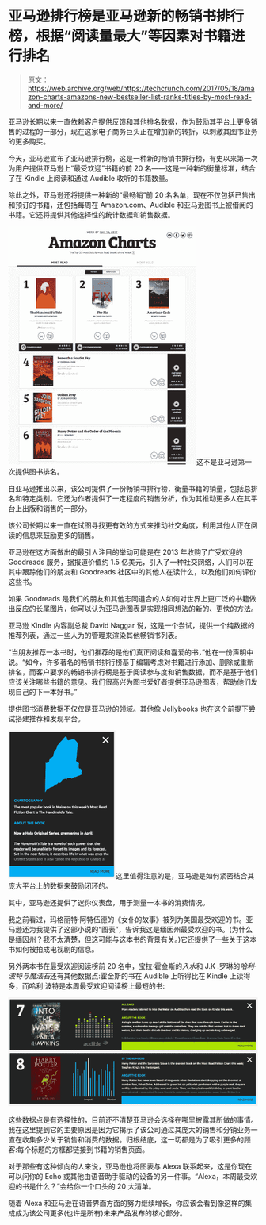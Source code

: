 # 亚马逊排行榜是亚马逊新的畅销书排行榜，根据“阅读量最大”等因素对书籍进行排名

> 原文：<https://web.archive.org/web/https://techcrunch.com/2017/05/18/amazon-charts-amazons-new-bestseller-list-ranks-titles-by-most-read-and-more/>

亚马逊长期以来一直依赖客户提供反馈和其他排名数据，作为鼓励其平台上更多销售的过程的一部分，现在这家电子商务巨头正在增加新的转折，以刺激其图书业务的更多购买。

今天，亚马逊宣布了亚马逊排行榜，这是一种新的畅销书排行榜，有史以来第一次为用户提供亚马逊上“最受欢迎”书籍的前 20 名——这是一种新的衡量标准，结合了在 Kindle 上阅读和通过 Audible 收听的书籍数量。

除此之外，亚马逊还将提供一种新的“最畅销”前 20 名名单，现在不仅包括已售出和预订的书籍，还包括每周在 Amazon.com、Audible 和亚马逊图书上被借阅的书籍。它还将提供其他选择性的统计数据和销售数据。

![Introducing Amazon Charts - A Bestseller List for What People are Really Reading and Buying (Photo: ... ](img/c15bbf64968d7bb29a61bbc057d81d37.png)这不是亚马逊第一次提供图书排名。

自亚马逊推出以来，该公司提供了一份畅销书排行榜，衡量书籍的销量，包括总排名和特定类别。它还为作者提供了一定程度的销售分析，作为其推动更多人在其平台上出版和销售的一部分。

该公司长期以来一直在试图寻找更有效的方式来推动社交角度，利用其他人正在阅读的信息来鼓励更多的销售。

亚马逊在这方面做出的最引人注目的举动可能是在 2013 年收购了广受欢迎的 Goodreads 服务，据报道价值约 1.5 亿美元，引入了一种社交网络，人们可以在其中跟踪他们的朋友和 Goodreads 社区中的其他人在读什么，以及他们如何评价这些书。

如果 Goodreads 是我们的朋友和其他志同道合的人如何对世界上更广泛的书籍做出反应的长尾图片，你可以认为亚马逊图表是实现相同想法的新的、更快的方法。

亚马逊 Kindle 内容副总裁 David Naggar 说，这是一个尝试，提供一个纯数据的推荐列表，通过一些人为的管理来渲染其他畅销书列表。

“当朋友推荐一本书时，他们推荐的是他们真正阅读和喜爱的书，”他在一份声明中说。“如今，许多著名的畅销书排行榜基于编辑考虑对书籍进行添加、删除或重新排名，而客户要求的畅销书排行榜是基于阅读参与度和销售数据，而不是基于他们应该关注哪些书籍的意见。我们很高兴为图书爱好者提供亚马逊图表，帮助他们发现自己的下一本好书。”

提供图书消费数据不仅仅是亚马逊的领域。其他像 Jellybooks 也在这个前提下尝试搭建推荐和发现平台。

![](img/08d743835a096245e1ddf1fa554dd70d.png)这里值得注意的是，亚马逊是如何紧密结合其庞大平台上的数据来鼓励闭环的。

其中，亚马逊还提供了迷你仪表盘，用于测量一本书的消费情况。

我之前看过，玛格丽特·阿特伍德的《女仆的故事》被列为美国最受欢迎的书。亚马逊还为我提供了这部小说的“图表”，告诉我这是缅因州最受欢迎的书。(为什么是缅因州？我不太清楚，但这可能与这本书的背景有关。)它还提供了一些关于这本书如何被拍成电视剧的信息。

另外两本书在最受欢迎阅读榜前 20 名中，宝拉·霍金斯的*入水*和 J.K .罗琳的*哈利·波特与魔法石*还有其他数据点:霍金斯的书在 Audible 上听得比在 Kindle 上读得多，而哈利·波特是本周最受欢迎阅读榜上最短的书:

![](img/bf949fd3ef74ae59d49770012a2f688e.png)

这些数据点是有选择性的，目前还不清楚亚马逊会选择在哪里披露其所做的事情。我在这里提到它的主要原因是因为它揭示了该公司通过其庞大的销售和分销业务一直在收集多少关于销售和消费的数据。归根结底，这一切都是为了吸引更多的顾客:每个标题的方框都链接到书籍的销售页面。

对于那些有这种倾向的人来说，亚马逊也将图表与 Alexa 联系起来，这是你现在可以问你的 Echo 或其他由语音助手驱动的设备的另一件事。“Alexa，本周最受欢迎的书是什么？”会给你一个口头的 20 大清单。

随着 Alexa 和亚马逊在语音界面方面的努力继续增长，你应该会看到像这样的集成成为该公司更多(也许是所有)未来产品发布的核心部分。